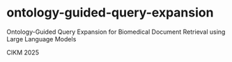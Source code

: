 # ontology-guided-query-expansion
Ontology-Guided Query Expansion for Biomedical Document Retrieval using Large Language Models

CIKM 2025